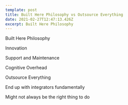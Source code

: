 ```yaml
---
template: post
title: Built Here Philosophy vs Outsource Everything
date: 2021-02-27T12:47:13.426Z
excerpt: Built Here Philosophy
---
```

Built Here Philosophy

Innovation

Support and Maintenance

Cognitive Overhead

Outsource Everything

End up with integrators fundamentally

Might not always be the right thing to do
